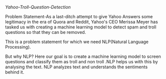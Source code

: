 *Yahoo-Troll-Question-Detection*

Problem Statement-As a last-ditch attempt to give Yahoo Answers some legitimacy in the era of Quora and Reddit, Yahoo's CEO Merissa Meyer has tasked us with creating a machine learning model to detect spam and troll questions so that they can be removed. 

This is a problem statement for which we need NLP(Natural Language Processing). 

But why NLP? Here our goal is to create a machine learning model to screen questions and classify them as troll and non troll .NLP helps us with this by analysing the text. NLP analyzes text and understands the sentiments behind it.
 

 
